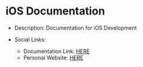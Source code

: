 # iOS Documentation

- Description: Documentation for iOS Development

- Social Links:
  - Documentation Link: [HERE](https://alibaihaqi.github.io/ios-docs/)
  - Personal Website: [HERE](https://www.alibaihaqi.com)
